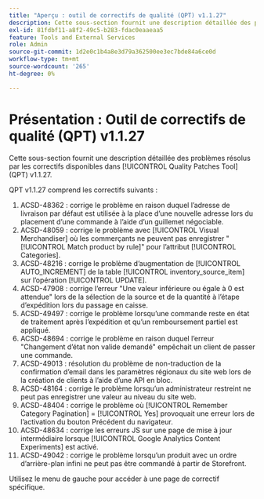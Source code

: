```yaml
---
title: "Aperçu : outil de correctifs de qualité (QPT) v1.1.27"
description: Cette sous-section fournit une description détaillée des problèmes résolus par les correctifs disponibles dans [!UICONTROL Quality Patches Tool] (QPT) v1.1.27.
exl-id: 81fdbf11-a8f2-49c5-b283-fdac0eaaeaa5
feature: Tools and External Services
role: Admin
source-git-commit: 1d2e0c1b4a8e3d79a362500ee3ec7bde84a6ce0d
workflow-type: tm+mt
source-wordcount: '265'
ht-degree: 0%

---
```


# Présentation : Outil de correctifs de qualité (QPT) v1.1.27

Cette sous-section fournit une description détaillée des problèmes résolus par les correctifs disponibles dans [!UICONTROL Quality Patches Tool] (QPT) v1.1.27.

QPT v1.1.27 comprend les correctifs suivants :

1. ACSD-48362 : corrige le problème en raison duquel l’adresse de livraison par défaut est utilisée à la place d’une nouvelle adresse lors du placement d’une commande à l’aide d’un guillemet négociable.
1. ACSD-48059 : corrige le problème avec [!UICONTROL Visual Merchandiser] où les commerçants ne peuvent pas enregistrer &quot;[!UICONTROL Match product by rule]&quot; pour l’attribut [!UICONTROL Categories].
1. ACSD-48216 : corrige le problème d’augmentation de [!UICONTROL AUTO_INCREMENT] de la table [!UICONTROL inventory_source_item] sur l’opération [!UICONTROL UPDATE].
1. ACSD-47908 : corrige l’erreur &quot;Une valeur inférieure ou égale à 0 est attendue&quot; lors de la sélection de la source et de la quantité à l’étape d’expédition lors du passage en caisse.
1. ACSD-49497 : corrige le problème lorsqu’une commande reste en état de traitement après l’expédition et qu’un remboursement partiel est appliqué.
1. ACSD-48694 : corrige le problème en raison duquel l’erreur &quot;Changement d’état non valide demandé&quot; empêchait un client de passer une commande.
1. ACSD-49013 : résolution du problème de non-traduction de la confirmation d’email dans les paramètres régionaux du site web lors de la création de clients à l’aide d’une API en bloc.
1. ACSD-48164 : corrige le problème lorsqu’un administrateur restreint ne peut pas enregistrer une valeur au niveau du site web.
1. ACSD-48404 : corrige le problème où [!UICONTROL Remember Category Pagination] = [!UICONTROL Yes] provoquait une erreur lors de l’activation du bouton Précédent du navigateur.
1. ACSD-48634 : corrige les erreurs JS sur une page de mise à jour intermédiaire lorsque [!UICONTROL Google Analytics Content Experiments] est activé.
1. ACSD-49042 : corrige le problème lorsqu’un produit avec un ordre d’arrière-plan infini ne peut pas être commandé à partir de Storefront.

Utilisez le menu de gauche pour accéder à une page de correctif spécifique.
